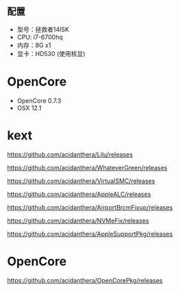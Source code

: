 ## 配置

- 型号：拯救者14ISK
- CPU: i7-6700hq
- 内存：8G x1
- 显卡：HD530 (使用核显)


# OpenCore
- OpenCore 0.7.3
- OSX 12.1


# kext

https://github.com/acidanthera/Lilu/releases

https://github.com/acidanthera/WhateverGreen/releases

https://github.com/acidanthera/VirtualSMC/releases

https://github.com/acidanthera/AppleALC/releases

https://github.com/acidanthera/AirportBrcmFixup/releases

https://github.com/acidanthera/NVMeFix/releases

https://github.com/acidanthera/AppleSupportPkg/releases

# OpenCore

https://github.com/acidanthera/OpenCorePkg/releases
